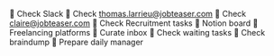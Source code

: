  Check Slack
 Check thomas.larrieu@jobteaser.com
 Check claire@jobteaser.com
 Check Recruitment tasks
   Notion board
   Freelancing platforms
 Curate inbox
 Check waiting tasks
 Check braindump
 Prepare daily manager
